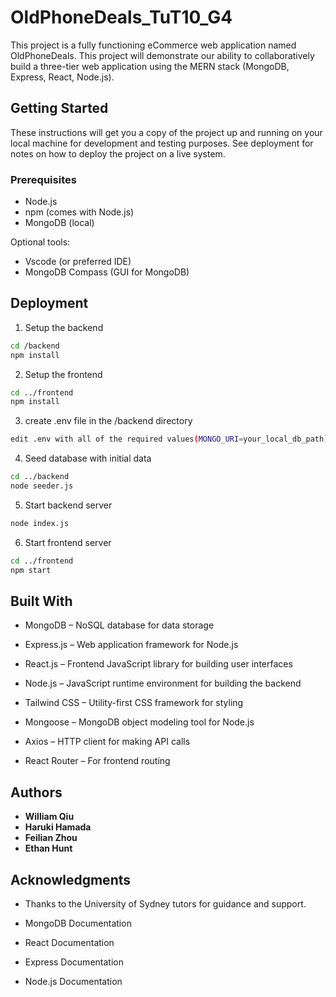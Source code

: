 # OldPhoneDeals_TuT10_G4

This project is a fully functioning eCommerce web application named OldPhoneDeals. This project will demonstrate our ability to collaboratively build a three-tier web application using the MERN stack (MongoDB, Express, React, Node.js).

## Getting Started

These instructions will get you a copy of the project up and running on your local machine for development and testing purposes. See deployment for notes on how to deploy the project on a live system.

### Prerequisites

- Node.js
- npm (comes with Node.js)
- MongoDB (local)

Optional tools:
- Vscode (or preferred IDE)
- MongoDB Compass (GUI for MongoDB)


## Deployment

1. Setup the backend
```bash
cd /backend
npm install 
```

2. Setup the frontend
```bash
cd ../frontend
npm install
```

3. create .env file in the /backend directory
```bash
edit .env with all of the required values(MONGO_URI=your_local_db_path)
```
4. Seed database with initial data
```bash
cd ../backend 
node seeder.js 
```
5. Start backend server
```bash
node index.js
```

6. Start frontend server
```bash
cd ../frontend
npm start
```


## Built With
- MongoDB – NoSQL database for data storage

- Express.js – Web application framework for Node.js

- React.js – Frontend JavaScript library for building user interfaces

- Node.js – JavaScript runtime environment for building the backend

- Tailwind CSS – Utility-first CSS framework for styling

- Mongoose – MongoDB object modeling tool for Node.js

- Axios – HTTP client for making API calls

- React Router – For frontend routing


## Authors

* **William Qiu** 
* **Haruki Hamada**
* **Feilian Zhou**
* **Ethan Hunt**



## Acknowledgments

- Thanks to the University of Sydney tutors for guidance and support.

- MongoDB Documentation

- React Documentation

- Express Documentation

- Node.js Documentation
